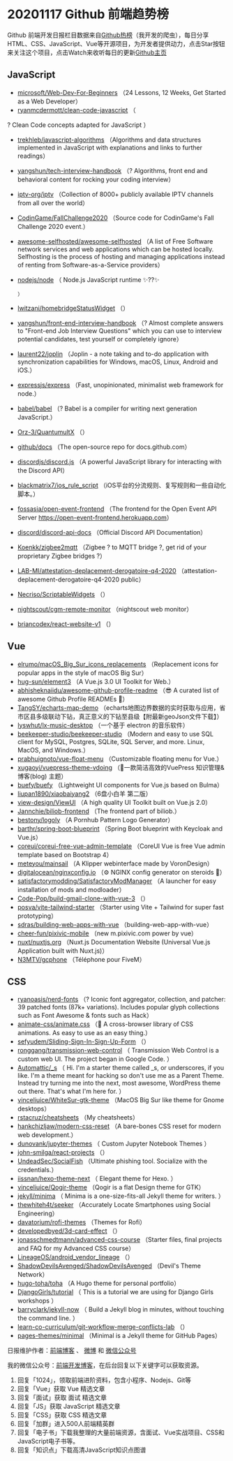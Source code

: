 # 20201117 Github 前端趋势榜

Github 前端开发日报栏目数据来自[Github热榜](http://news.caibaojian.com.cn/)（我开发的爬虫），每日分享HTML、CSS、JavaScript、Vue等开源项目，为开发者提供动力，点击Star按钮来关注这个项目，点击Watch来收听每日的更新[Github主页](https://github.com/kujian/githubTrending)
## JavaScript

* [microsoft/Web-Dev-For-Beginners](https://github.com/microsoft/Web-Dev-For-Beginners) （24 Lessons, 12 Weeks, Get Started as a Web Developer）
* [ryanmcdermott/clean-code-javascript](https://github.com/ryanmcdermott/clean-code-javascript) （
        
? Clean Code concepts adapted for JavaScript
      ）
* [trekhleb/javascript-algorithms](https://github.com/trekhleb/javascript-algorithms) （Algorithms and data structures implemented in JavaScript with explanations and links to further readings）
* [yangshun/tech-interview-handbook](https://github.com/yangshun/tech-interview-handbook) （? Algorithms, front end and behavioral content for rocking your coding interview）
* [iptv-org/iptv](https://github.com/iptv-org/iptv) （Collection of 8000+ publicly available IPTV channels from all over the world）
* [CodinGame/FallChallenge2020](https://github.com/CodinGame/FallChallenge2020) （Source code for CodinGame's Fall Challenge 2020 event.）
* [awesome-selfhosted/awesome-selfhosted](https://github.com/awesome-selfhosted/awesome-selfhosted) （A list of Free Software network services and web applications which can be hosted locally. Selfhosting is the process of hosting and managing applications instead of renting from Software-as-a-Service providers）
* [nodejs/node](https://github.com/nodejs/node) （
        Node.js JavaScript runtime ✨??✨

      ）
* [lwitzani/homebridgeStatusWidget](https://github.com/lwitzani/homebridgeStatusWidget) （）
* [yangshun/front-end-interview-handbook](https://github.com/yangshun/front-end-interview-handbook) （? Almost complete answers to "Front-end Job Interview Questions" which you can use to interview potential candidates, test yourself or completely ignore）
* [laurent22/joplin](https://github.com/laurent22/joplin) （Joplin - a note taking and to-do application with synchronization capabilities for Windows, macOS, Linux, Android and iOS.）
* [expressjs/express](https://github.com/expressjs/express) （Fast, unopinionated, minimalist web framework for node.）
* [babel/babel](https://github.com/babel/babel) （? Babel is a compiler for writing next generation JavaScript.）
* [Orz-3/QuantumultX](https://github.com/Orz-3/QuantumultX) （）
* [github/docs](https://github.com/github/docs) （The open-source repo for docs.github.com）
* [discordjs/discord.js](https://github.com/discordjs/discord.js) （A powerful JavaScript library for interacting with the Discord API）
* [blackmatrix7/ios_rule_script](https://github.com/blackmatrix7/ios_rule_script) （iOS平台的分流规则、复写规则和一些自动化脚本。）
* [fossasia/open-event-frontend](https://github.com/fossasia/open-event-frontend) （The frontend for the Open Event API Server <a href="https://open-event-frontend.herokuapp.com" rel="nofollow">https://open-event-frontend.herokuapp.com</a>）
* [discord/discord-api-docs](https://github.com/discord/discord-api-docs) （Official Discord API Documentation）
* [Koenkk/zigbee2mqtt](https://github.com/Koenkk/zigbee2mqtt) （Zigbee ? to MQTT bridge ?, get rid of your proprietary Zigbee bridges ?）
* [LAB-MI/attestation-deplacement-derogatoire-q4-2020](https://github.com/LAB-MI/attestation-deplacement-derogatoire-q4-2020) （attestation-deplacement-derogatoire-q4-2020 public）
* [Necriso/ScriptableWidgets](https://github.com/Necriso/ScriptableWidgets) （）
* [nightscout/cgm-remote-monitor](https://github.com/nightscout/cgm-remote-monitor) （nightscout web monitor）
* [briancodex/react-website-v1](https://github.com/briancodex/react-website-v1) （）

## Vue

* [elrumo/macOS_Big_Sur_icons_replacements](https://github.com/elrumo/macOS_Big_Sur_icons_replacements) （Replacement icons for popular apps in the style of macOS Big Sur）
* [hug-sun/element3](https://github.com/hug-sun/element3) （A Vue.js 3.0 UI Toolkit for Web.）
* [abhisheknaiidu/awesome-github-profile-readme](https://github.com/abhisheknaiidu/awesome-github-profile-readme) （&#x1f60e; A curated list of awesome Github Profile READMEs &#x1f4dd;）
* [TangSY/echarts-map-demo](https://github.com/TangSY/echarts-map-demo) （echarts地图边界数据的实时获取与应用，省市区县多级联动下钻，真正意义的下钻至县级【附最新geoJson文件下载】）
* [lyswhut/lx-music-desktop](https://github.com/lyswhut/lx-music-desktop) （一个基于 electron 的音乐软件）
* [beekeeper-studio/beekeeper-studio](https://github.com/beekeeper-studio/beekeeper-studio) （Modern and easy to use SQL client for MySQL, Postgres, SQLite, SQL Server, and more. Linux, MacOS, and Windows.）
* [prabhuignoto/vue-float-menu](https://github.com/prabhuignoto/vue-float-menu) （Customizable floating menu for Vue.）
* [xugaoyi/vuepress-theme-vdoing](https://github.com/xugaoyi/vuepress-theme-vdoing) （&#x1f680;一款简洁高效的VuePress 知识管理&amp;博客(blog) 主题）
* [buefy/buefy](https://github.com/buefy/buefy) （Lightweight UI components for Vue.js based on Bulma）
* [liupan1890/xiaobaiyang2](https://github.com/liupan1890/xiaobaiyang2) （6盘小白羊 第二版）
* [view-design/ViewUI](https://github.com/view-design/ViewUI) （A high quality UI Toolkit built on Vue.js 2.0）
* [Jannchie/biliob-frontend](https://github.com/Jannchie/biliob-frontend) （The frontend part of biliob.）
* [bestony/logoly](https://github.com/bestony/logoly) （A Pornhub Pattern Logo Generator）
* [barthr/spring-boot-blueprint](https://github.com/barthr/spring-boot-blueprint) （Spring Boot blueprint with Keycloak and Vue.js）
* [coreui/coreui-free-vue-admin-template](https://github.com/coreui/coreui-free-vue-admin-template) （CoreUI Vue is free Vue admin template based on Bootstrap 4）
* [meteyou/mainsail](https://github.com/meteyou/mainsail) （A Klipper webinterface made by VoronDesign）
* [digitalocean/nginxconfig.io](https://github.com/digitalocean/nginxconfig.io) （⚙️ NGINX config generator on steroids &#x1f489;）
* [satisfactorymodding/SatisfactoryModManager](https://github.com/satisfactorymodding/SatisfactoryModManager) （A launcher for easy installation of mods and modloader）
* [Code-Pop/build-gmail-clone-with-vue-3](https://github.com/Code-Pop/build-gmail-clone-with-vue-3) （）
* [posva/vite-tailwind-starter](https://github.com/posva/vite-tailwind-starter) （Starter using Vite + Tailwind for super fast prototyping）
* [sdras/building-web-apps-with-vue](https://github.com/sdras/building-web-apps-with-vue) （building-web-app-with-vue）
* [cheer-fun/pixivic-mobile](https://github.com/cheer-fun/pixivic-mobile) （new m.pixivic.com power by vue）
* [nuxt/nuxtjs.org](https://github.com/nuxt/nuxtjs.org) （Nuxt.js Documentation Website (Universal Vue.js Application built with Nuxt.js)）
* [N3MTV/gcphone](https://github.com/N3MTV/gcphone) （Téléphone pour FiveM）

## CSS

* [ryanoasis/nerd-fonts](https://github.com/ryanoasis/nerd-fonts) （? Iconic font aggregator, collection, and patcher: 39 patched fonts (87k+ variations). Includes popular glyph collections such as Font Awesome &amp; fonts such as Hack）
* [animate-css/animate.css](https://github.com/animate-css/animate.css) （&#x1f37f; A cross-browser library of CSS animations. As easy to use as an easy thing.）
* [sefyudem/Sliding-Sign-In-Sign-Up-Form](https://github.com/sefyudem/Sliding-Sign-In-Sign-Up-Form) （）
* [ronggang/transmission-web-control](https://github.com/ronggang/transmission-web-control) （
        Transmission Web Control is a custom web UI. The project began in Google Code.
      ）
* [Automattic/_s](https://github.com/Automattic/_s) （
        Hi. I'm a starter theme called _s, or underscores, if you like. I'm a theme meant for hacking so don't use me as a Parent Theme. Instead try turning me into the next, most awesome, WordPress theme out there. That's what I'm here for.
      ）
* [vinceliuice/WhiteSur-gtk-theme](https://github.com/vinceliuice/WhiteSur-gtk-theme) （MacOS Big Sur like theme for Gnome desktops）
* [rstacruz/cheatsheets](https://github.com/rstacruz/cheatsheets) （My cheatsheets）
* [hankchizljaw/modern-css-reset](https://github.com/hankchizljaw/modern-css-reset) （A bare-bones CSS reset for modern web development.）
* [dunovank/jupyter-themes](https://github.com/dunovank/jupyter-themes) （
        Custom Jupyter Notebook Themes
      ）
* [john-smilga/react-projects](https://github.com/john-smilga/react-projects) （）
* [UndeadSec/SocialFish](https://github.com/UndeadSec/SocialFish) （Ultimate phishing tool. Socialize with the credentials.）
* [iissnan/hexo-theme-next](https://github.com/iissnan/hexo-theme-next) （
        Elegant theme for Hexo. 
      ）
* [vinceliuice/Qogir-theme](https://github.com/vinceliuice/Qogir-theme) （Qogir is a flat Design theme for GTK）
* [jekyll/minima](https://github.com/jekyll/minima) （
        Minima is a one-size-fits-all Jekyll theme for writers.
      ）
* [thewhiteh4t/seeker](https://github.com/thewhiteh4t/seeker) （Accurately Locate Smartphones using Social Engineering）
* [davatorium/rofi-themes](https://github.com/davatorium/rofi-themes) （Themes for Rofi）
* [developedbyed/3d-card-effect](https://github.com/developedbyed/3d-card-effect) （）
* [jonasschmedtmann/advanced-css-course](https://github.com/jonasschmedtmann/advanced-css-course) （Starter files, final projects and FAQ for my Advanced CSS course）
* [LineageOS/android_vendor_lineage](https://github.com/LineageOS/android_vendor_lineage) （）
* [ShadowDevilsAvenged/ShadowDevilsAvenged](https://github.com/ShadowDevilsAvenged/ShadowDevilsAvenged) （Devil's Theme Network）
* [hugo-toha/toha](https://github.com/hugo-toha/toha) （A Hugo theme for personal portfolio）
* [DjangoGirls/tutorial](https://github.com/DjangoGirls/tutorial) （
        This is a tutorial we are using for Django Girls workshops
      ）
* [barryclark/jekyll-now](https://github.com/barryclark/jekyll-now) （
        Build a Jekyll blog in minutes, without touching the command line.
      ）
* [learn-co-curriculum/git-workflow-merge-conflicts-lab](https://github.com/learn-co-curriculum/git-workflow-merge-conflicts-lab) （）
* [pages-themes/minimal](https://github.com/pages-themes/minimal) （Minimal is a Jekyll theme for GitHub Pages）


日报维护作者：[前端博客](http://caibaojian.com.cn/) 、 [微博](http://weibo.com/kujian) 和 [微信公众号](https://open.weixin.qq.com/qr/code?username=caibaojian_com)

我的微信公众号：[前端开发博客](https://open.weixin.qq.com/qr/code?username=caibaojian_com)，在后台回复以下关键字可以获取资源。

1. 回复「1024」，领取前端进阶资料，包含小程序、Nodejs、Git等
2. 回复「Vue」获取 Vue 精选文章
3. 回复「面试」获取 面试 精选文章
4. 回复「JS」获取 JavaScript 精选文章
5. 回复「CSS」获取 CSS 精选文章
6. 回复「加群」进入500人前端精英群
7. 回复「电子书」下载我整理的大量前端资源，含面试、Vue实战项目、CSS和JavaScript电子书等。
8. 回复「知识点」下载高清JavaScript知识点图谱
